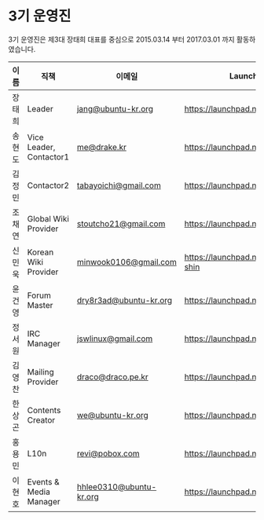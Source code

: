 # 3기 운영진

3기 운영진은 제3대 장태희 대표를 중심으로 2015.03.14 부터 2017.03.01 까지 활동하였습니다.

| 이름 | 직책 | 이메일 | LaunchPad | 포럼 닉네임 | 위키 닉네임 | 비고 |
| --- | --- | --- | --- | --- | --- | --- |
| 장태희 | Leader | jang@ubuntu-kr.org | https://launchpad.net/~jang0913 | janghe11 | janghe11 | . |
| 송현도 | Vice Leader, Contactor1 | me@drake.kr | https://launchpad.net/~drakekr | drake_kr | Wiki | . |
| 김정민 | Contactor2 | tabayoichi@gmail.com | https://launchpad.net/~tabayoichi | taba | X | . |
| 조채연 | Global Wiki Provider | stoutcho21@gmail.com | https://launchpad.net/~stoutcho21 | 조채연 | 조채연 |
| 신민욱 | Korean Wiki Provider | minwook0106@gmail.com | https://launchpad.net/~minwook-shin | shminwook | Ghg | 2015.05.02 임명 (~ 2017.03.13) |
| 윤건영 | Forum Master | dry8r3ad@ubuntu-kr.org | https://launchpad.net/~dry8r3ad | Dry8r3aD | Dry8r3aD | . |
| 정서원 | IRC Manager | jswlinux@gmail.com | https://launchpad.net/~jswlinux | Seony | Seony | . |
| 김영찬 | Mailing Provider | draco@draco.pe.kr | https://launchpad.net/~draco.kr | draco | X | . |
| 한상곤 | Contents Creator | we@ubuntu-kr.org | https://launchpad.net/~sigmadream | sigmadream | Sigmadream | . |	
| 홍용민 | L10n | revi@pobox.com | https://launchpad.net/~revi | revi | Revi | . |
| 이현호 | Events & Media Manager |	hhlee0310@ubuntu-kr.org	| https://launchpad.net/~hhlee0310 | X | X | 2015.07.01 임명 (~ 2017.03.13) |	 
